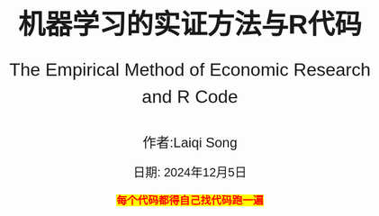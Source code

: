 <!-- 封面样式 -->
<style>
@page {
    size: A4;
    margin: 20mm;
}
body {
    font-family: Arial, sans-serif;
    font-size: 14pt;
    line-height: 1.5;
}
.cover-page {
    display: flex;
    flex-direction: column;
    justify-content: center;
    align-items: center;
    height: 100vh;
    text-align: center;
}
.cover-title {
    font-size: 36pt;
    font-weight: bold;
    margin-bottom: 20px;
}
.cover-subtitle {
    font-size: 24pt;
    margin-bottom: 40px;
}
.cover-author {
    font-size: 18pt;
    margin-bottom: 20px;
}
.cover-date {
    font-size: 16pt;
}
</style>

<!-- 封面内容 -->
<div class="cover-page">
    <div class="cover-title">机器学习的实证方法与R代码</div>
    <div class="cover-subtitle">The Empirical Method of Economic Research and R Code</div>
    <div class="cover-author">作者:Laiqi Song</div>
    <div class="cover-date">日期: 2024年12月5日</div>
    <p style="text-align:center;"><span style="font-weight:bold;color:red;background-color: yellow">每个代码都得自己找代码跑一遍</span></p> 
</div>

- [模型与算法](#模型与算法)
  - [1. 分类回归模型](#1-分类回归模型)
    - [1.1 线性模型](#11-线性模型)
      - [1.1.1 线性回归模型](#111-线性回归模型)
      - [1.1.2 岭回归模型](#112-岭回归模型)
      - [1.1.3 Lasso回归模型](#113-lasso回归模型)
    - [1.2 常用二分类模型](#12-常用二分类模型)
      - [1.2.1逻辑回归模型](#121逻辑回归模型)
      - [1.2.2决策树CART决策树](#122决策树cart决策树)
      - [1.2.3决策树ID3算法](#123决策树id3算法)
      - [1.2.4决策C4.5算法](#124决策c45算法)
    - [1.3 集成学习模型](#13-集成学习模型)
      - [1.3.1 随机森林](#131-随机森林)
      - [1.3.2 Adaboost](#132-adaboost)
      - [1.3.3 GBDT集成算法](#133-gbdt集成算法)
      - [1.3.4 XGBoost集成算法](#134-xgboost集成算法)
    - [1.4 其他模型](#14-其他模型)
      - [1.4.1 SVM支持向量机](#141-svm支持向量机)
      - [1.4.2 感知机二分类模型](#142-感知机二分类模型)
      - [1.4.3 朴素贝叶斯模型](#143-朴素贝叶斯模型)
  - [2. 过拟合和预防过拟合](#2-过拟合和预防过拟合)
    - [2.1 过拟合](#21-过拟合)
    - [2.2 预防过拟合](#22-预防过拟合)
  - [3. 模型评估](#3-模型评估)
    - [3.1 信息熵](#31-信息熵)
    - [3.2 评估指标](#32-评估指标)
- [降维与聚类](#降维与聚类)
  - [1.聚类算法](#1聚类算法)
    - [1.1 K-means聚类](#11-k-means聚类)
    - [1.2 DBSCAN聚类](#12-dbscan聚类)
    - [1.3 层次聚类](#13-层次聚类)
    - [1.4 Kohonen聚类](#14-kohonen聚类)
    - [1.5.实现算法](#15实现算法)
  - [2.降维算法](#2降维算法)
    - [2.1 SVD降维](#21-svd降维)
    - [2.2 PCA主成分分析](#22-pca主成分分析)
    - [2.3 LDA线性判别分析](#23-lda线性判别分析)
    - [2.4 FA因子分析](#24-fa因子分析)
    - [2.5 Fisher-LDA算法](#25-fisher-lda算法)
- [训练与求解](#训练与求解)
  - [1.求解算法](#1求解算法)
    - [1.1 最小二乘法](#11-最小二乘法)
    - [1.2 最小二乘和QA分解](#12-最小二乘和qa分解)
    - [1.3 广义特征值分解](#13-广义特征值分解)
  - [2.优化算法](#2优化算法)
    - [2.1 梯度下降法](#21-梯度下降法)
    - [2.2 牛顿法](#22-牛顿法)
    - [2.3 动量梯度下降法](#23-动量梯度下降法)
    - [2.4 自适应梯度下降法](#24-自适应梯度下降法)
    - [2.5 坐标梯度下降法](#25-坐标梯度下降法)

<div style="page-break-after: always;"></div>

# <div align="center">模型与算法</div>

[内容来源](https://www.bbbdata.com/text/597)

## 1. 分类回归模型

### 1.1 线性模型

#### 1.1.1 线性回归模型

具体内容看stata内容和笔记

#### 1.1.2 岭回归模型

具体内容看stata内容和笔记

#### 1.1.3 Lasso回归模型

具体内容看stata内容和笔记

### 1.2 常用二分类模型

#### 1.2.1逻辑回归模型

逻辑回归模型主要食用于二分类问题，其采用回归与概率的关系，这里的概率是指被处理的概率，最终形成一个logistic函数。然后采用极大似然函数，进行梯度下降法进行求解。具体可看stata order.（其中Ir为下降系数，自己定）***这个和回归不同，回归系数是e次方***

<div align="center">
    <img src="梯度下降法.png" width="70%">
    <p style="font-size:18px;">梯度下降法</p>
</div>

#### 1.2.2决策树CART决策树

[例子加代码](https://blog.csdn.net/lyc2016012170/article/details/122678079)
决策树模型（Decision Tree）是机器学习中最常用的模型之一，它可用于分类，也可用于回归。是一棵二叉树，且只支持数值变量。***<font color=green>特别地，当决策树用于回归时，则可以将决策树理解为一个分段函数</font>***
**CART决策树在构建时，每次选择一个变量与切割点将样本一分为二，得到左右两个节点左节点与右节点作为子节点继续各自生长、分裂，直到满足条件则停止生长，完成构建。**
决策树构建的目标就是构建出一棵树，使得历史样本在决策树上分类尽量准确
***步骤***：

1. 初始化一个根节点                                  
2. 对非叶子节点进行分枝：
    对非叶子节点选择一个变量与一个分割值，将样本一分为二，得到左右两个节点
    并判断左右两个节点是否满足成为叶子节点的条件（**基尼系数混乱程度**），如果满足，则标上节点的预测值
3. 重复2，直到所有节点都成为叶子节点
  
***问题与解答***：

1. ***分裂时如何选择变量与分割值：***
历遍所有的【变量-分割值】组合，哪种分割最优，就选择哪种【变量-分割值】
分类树判断【变量-分割值】的分割质量时的评估函数为：基尼函数，信息增益(熵)函数
回归树判断【变量-分割值】的分割质量时的评估函数为：平方差函数
2. ***叶子节点的预测值如何确定：***
对于分类树：叶子节点上的样本，哪个类别最多，就作为叶子节点的预测类别
对于回归树：取叶子节点上样本y值的平均值，作为叶子节点的预测值

***CART决策树节点分支的评估函数：***

1. ***分类树：基尼系数***--越低越好，前后比较
   GINI函数代表分裂后，在左(或右)节点随机抽取两个样本，它们类别不同的概率Gini函数的表达式如下：
    $$Gini(t) = (\frac{N_L}{N}*[1 - \sum_{i=1}^{k}p_{ileft}^2]+\frac{N_R}{N}*[1 - \sum_{i=1}^{k}p_{iright}^2])$$
2. ***信息增益函数***--越低越好，前后比较
   信息增益函数代表分裂后，在左(或右)节点随机抽取两个样本，它们类别不同的概率信息增益函数的表达式如下：
    $$Gain(t) = -(\frac{N_L}{N}*\sum_{i=1}^{k}p_{ileft}log_2(p_{ileft})+\frac{N_R}{N}*\sum_{i=1}^{k}p_{iright}log_2(p_{iright}))$$
3. ***回归树：平方差函数***
   平方差函数代表分裂后，在左(或右)节点随机抽取两个样本，它们y值的差异平方差函数的表达式如下：
    $$G(t) = \sum_{i=1}^{N_L}(y_i - \bar{y}_L)^2+\sum_{i=1}^{N_R}(y_i - \bar{y}_R)^2$$

***CART决策树的剪枝策略：***

1. **预剪枝**：在sklearn中就是调参数
2. **后剪枝**：一般使用CCP函数
   $$L = \sum_{t=1}^{T}\frac{N_i}{N}L_i + \alpha|T|$$
  在sklearn中，criterion设为entropy时，Li是第i个叶子的熵
  criterion设为GINI时，则是第i个叶子的GINI系数
  其中的参数为复杂度，用于惩罚子节点个数T。***因此不同的惩罚系数和代价与树的复杂度之间权衡。***

```python
# -*- coding: utf-8 -*-
from sklearn.datasets import load_iris
from sklearn import tree
import numpy as np
#----------------数据准备----------------------------
iris = load_iris()                                                    # 加载数据
X = iris.data                                                         # 用于训练的X
y = iris.target                                                       # 用于训练的y
#---------------模型训练--------------------------------- 
clf = tree.DecisionTreeClassifier(min_samples_split=10,ccp_alpha=0)   # 初始化决策树模型,这里设置min_samples_split就是一种预剪枝策略    
clf = clf.fit(X, y)                                                   # 训练决策树
pruning_path = clf.cost_complexity_pruning_path(X, y)                 # 计算CCP路径
#-------打印结果---------------------------    
print("\n====CCP路径=================")                               # 打印CCP路径
print("ccp_alphas:",pruning_path['ccp_alphas'])                       # 打印CCP路径中的alpha
print("impurities:",pruning_path['impurities'])                       # 打印CCP路径alpha对应的不纯度
```

#### 1.2.3决策树ID3算法

ID3主要使用**信息增益**来进行节点判定的选择。
其主要流程为：

1. 计算各个变量的信息增益,确定本次由哪个变量分支、
2. 对变量分支后,确定哪些节点是叶子节点
  哪些需要再分，需要再分的就继续由剩余变量分支
3. 如果所有节点都不需分支,或所有变量已分完,则停止算法.

***缺点：***
ID3算法的缺点如下：

  1. 变量偏好多枚举值
  2. ID3容易过拟合
  3. ID3不支持连续变量
  4. 不支持数据有缺失值

#### 1.2.4决策C4.5算法

C4.5算法是ID3算法的改进版，主要是解决ID3算法的缺点。
***纠正：***

  1. 变量偏好多枚举值--变量偏好纠正：使用信息增益比
  2. ID3容易过拟合--C4.5在ID3的基础上，加入了剪枝，来处理过拟合的问题。
  3. ID3不支持连续变量--在变量相邻值中间切割（n-1个割点，每个割点将变量割成两类
  4. 不支持数据有缺失值--最好忽略

### 1.3 集成学习模型

#### 1.3.1 随机森林

<div align="center">
    <img src="Bagging and Boosting.png" width="70%">
    <p style="font-size:18px;">Bagging and Boosting</p>
</div>

随机森林(Random Forest)是bagging集成算法的一种实现，它集成多棵Cart决策树来共同决策。（Bagging指得是一种涉及在数据的随机子集上独立训练多个模型，并通过投票或平均聚合他们的预测）

随机森是通过随机抽取**不同样本**、不同的变量来训练出**多棵弱决策树**的，所以称为随机森林
随机森林的模型表达式为：
$$f(x) = \frac{1}{N}\sum_{i=1}^{N}f_i(x)$$
其中$f_i(x)$为第i棵树的预测值
***随机森林是如何Bagging:***

1. **随机样本**：使用boostrap抽样来使样本差异化，令每次训练的模型侧重点不一样 
 boostrap抽样指的是放回式抽样n次(n是整体样本个数)
1. **随机变量：** 每次只随机抽取部分变量来训练Cart决策树，削弱决策树的拟合能力这样既可以使每棵树使用的变量不一样，同时又能限制树的深度

<div align="center">
    <img src="随机森林.png" width="70%">
    <p style="font-size:18px;">随机森林</p>
</div>

***随机森林的模型评估***

由于bootstrap抽样，每个模型进行训练的数据都不是全部数据，而是漏出了大约33%的数据未使用，这部分数据可以用来评估模型的性能，这部分数据称为OOB(out of bag)数据。（袋外数据）
***用没有训练该数据的模型进行训练。最后的袋外得分就是对于所有模型的袋外预测的准确性的加权平均***

```python
"""
用于展示如何使用sklearn实现随机森林模型
"""
from sklearn.datasets import load_iris
from sklearn.ensemble import RandomForestClassifier
import numpy as np

np.random.seed(888)
#----------加载数据---------------                                          
iris = load_iris()                                                           # 加载iris数据
X    = iris.data                                                             # 样本的X
y    = iris.target                                                           # 样本的y

#------模型训练与预测---------------
clf = RandomForestClassifier(oob_score=True,max_features=2,n_estimators=100) # 初始化随机森林模型
clf.fit(X, y)                                                                # 训练随机森林模型
pred_prob = clf.predict_proba(X)                                             # 预测样本的概率
pred_c    = clf.predict(X)                                                   # 预测样本的类别
preds     = iris.target_names[pred_c]

#-------打印结果 ---------------
print("\n----前5个样本的真实类别:----") 
print(iris.target[0:5])
print("\n----前5个样本的预测结果:----") 
print(pred_c[0:5])
print("\n----袋外准确率oob_score:----") 
print(clf.oob_score_)
print("\n----特征得分:----") 
print(clf.feature_importances_)
```

#### 1.3.2 Adaboost

[例子](https://zhuanlan.zhihu.com/p/41536315)
***介绍：*** 弱分类器就是单层决策树,***<font color=deep>弱分类器由CART生成</font>***
AdaBoost以Boosting方式集成多个弱二分类模型来产生泛化能力好、预测精度高的**强二分类模型**，其模型为：
$$f(x) = \sum_{i=1}^{N}\alpha_if_i(x)$$ 其中$\alpha$为决策器的权重，$f_i(x)$为第i个决策器的预测值，每个$f_i(x)$输出为（-1，1）
以 ***<font color=green>Cart分类树作为决策器</font>***，此时，则称为 **AdaBoost提升树**
**总失函数为：**
$$L = \sum_{i=1}^{N} e^{(-y_if(x_i))}$$损失函数用的是指数损失函数
**第k个决策器的损失函数为：**
$$L_k = \sum_{i=1}^{N} e^{(-y_if_k(x_i))}$$其中k为前k个决策器

***算法思想：***

1. 初始化样本权重分布，使得每个样本的权重相等、
2. 训练第一个分类器进行分类，对于分类正确的在下一次降低权值，分类错误的增加权值进行下次分类，直到最后误差率为0。（每个分类器分类的特征可以不一样）
3. 最后，组合所有的分类器，得到强分类器，加权组合。

***模型训练：*** Adaboost采用前向分步算法训练，即在已有决策器的基础上逐个添加新的决策器，每个决策器都力求损失函数最小化，直到新增决策器无法降低损失函数则停止训练。

<div align="center">
    <img src="adaboost训练.png" width="80%">
    <p style="font-size:18px;">adaboost方式</p>
</div>

1. 决策器样本权重（***决策器已经存在***）
   每个决策器都以不同的样本权重进行训练，样本中有多个值，不停更新权重，调整预测。在第一次训练，对于每个样本点都设置一个初始权重$1/N$。
2. 选取一个当前***误差率最低***的弱分类器作为一个基本分类器。误差计算公式为：
    $$e_k = \frac{\sum_{i=1}^{N}w_iI(y_i \neq f_k(x_i))}{\sum_{i=1}^{N}w_i}$$
3. 计算权重：这里的权重的表达式其实就是损失函数的驻点
    $$\alpha_k = \frac{1}{2}ln(\frac{1-e_k}{e_k})$$
4. 更新样本权重：
  $$w_{i+1} = w_i * e^{(-\alpha_ky_if_k(x_i))}$$
  这里实际上加大对错误的样本权重，从而降低误差率，这里用的损失函数。权重其实也是损失函数的简化。最后选择**误差率最低**的分类器以达到**误差最小。**
    $$w_{i+1} =
    \begin{cases}
    w_ie^{\alpha_k}, & y_i = f_k(x_i)\\
    w_ie^{-\alpha_k}, & y_i \neq f_k(x_i)
    \end{cases}$$
5. 继续重复从第2步，直到达到指定的弱分类器数目或者达到指定的误差率。最后组合，最后使用一个分段函数进行判定。

[仔细求导的网址](https://blog.csdn.net/wzk4869/article/details/126528516)

***<p style="text-align:center;"><span style="font-weight:bold;color:red;background-color: yellow"> 最终实际上是通过对样本训练得到的弱分类器的权重，来组合得到一个强分类器。</span></p>***

```python
# -*- coding: utf-8 -*-
import matplotlib.pyplot as plt
from sklearn.ensemble import AdaBoostClassifier
from sklearn.tree import DecisionTreeClassifier
from sklearn.datasets import make_gaussian_quantiles
import matplotlib
matplotlib.use('TkAgg')#没这两行出大问题
# --------------- 数据生成 -------------------
# 生成2维正态分布，生成的数据按分位数分为两类，500个样本,2个样本特征，协方差系数为2
X, y = make_gaussian_quantiles(cov=2.0,n_samples=500, n_features=2,n_classes=2, random_state=1)   # 生成训练样本数据


# --------------- 模型训练与预测 -------------------
base_clf = DecisionTreeClassifier(max_depth=2, min_samples_split=20, min_samples_leaf=5)           # 初始化决策树作为决策器
clf      = AdaBoostClassifier(base_clf,algorithm="SAMME",n_estimators=50, learning_rate=0.8)       # 初始化AdaBoost
clf.fit(X, y)                          # 模型训练
pred  = clf.predict(X)                     # 模型预测的类别
proba = clf.predict_proba(X)                     # 模型预测的概率

# ----------------- 打印结果-------------------------
fig, axes = plt.subplots(2, 1,figsize=(10, 6))           # 初始化画布
plt.subplots_adjust(wspace=0.2, hspace=0.3)          # 调整画布子图间隔
axes[0].scatter(X[:, 0], X[:, 1], c=y)               # 画出样本与真实类别
axes[0].set_title('sample-true-class')              # 设置第一个子图的标题
axes[1].scatter(X[:, 0], X[:, 1], c=pred)    # 画出样本与预测类别
axes[1].set_title('sample-predict-class') # 设置第二个子图的标题
plt.show()    
# 显示画布
																								   
print("\n----前10个样本预测结果-----:\n",proba[1:10,1]) # 打印前10个样本的预测值
print("\n---各个决策器的权重系数----:\n",clf.estimator_weights_)     # 打印决策器权重
```

#### 1.3.3 GBDT集成算法

[简单易懂的例子](https://blog.csdn.net/ShowMeAI/article/details/123402422)
***介绍：***
GBDT梯度提升树，是一种专门用于解决二分类问题的Boosting集成算法
它集成的是CART回归树，且以样本预测值的损失梯度作为拟合残差，因此称为GBDT梯度提升树。
GBDT由多棵弱回归树构成，经过学习率lr与阈值b调整后得到样本类别的判别值
一方面它利用了弱回归树的泛化能力，另一方面通过多棵回归树来逐步加强模型的预测精度，表达式如下:
$$f(x) = lr\sum_{i=1}^{N}f_i(x)+b$$其中g为判别值，大于0为正类别，小于0为负类别

***损失函数：*** 对数似然损失函数,回归树用平方误差损失函数
$$L = \sum_{i=1}^{N}[ln(1+e^{f(x_i)})-y_if_i]$$

***训练思想：***
GBDT采用前向分步算法训练，就先直接训练一棵树的基础上，再逐个添加新的回归树。<font color=red>*（本模型用的是梯度下降，而梯度提升也是负梯度，但是在函数空间，不需要再次计算）</font>*

<div align="center">
    <img src="GBDT训练思想.png" width="80%">
    <p style="font-size:18px;">GBDT训练思想</p>
</div>

由于其函数是g的函数，用g进行梯度下降进行计算。实际上是用 **<font color=Blue>梯度</font>** 近似 **<font color=red>残差</font>**
**由于其自变量是预测值，通过移动预测值进行梯度下降。**

***GBDT的训练流程：***

<div align="center">
    <img src="GBDT流程图.png" width="80%">
    <p style="font-size:18px;">GBDT流程图</p>
</div>

1. 计算本次回归树每个样本的拟合值(即残差)
   此时用梯度代替残差
2. 用上述残差作为每个样本的目标预测值，训练弱回归树
   用残差作为实际值进行预测，利用其他的特征即训练棵新树。
3. 优化弱回归树的叶子节点，相当于换成残差加上上个模型的预测值

```python
# -*- coding: utf-8 -*-
"""
本代码展示一个调用sklearn包实现GBDT梯度提升树的Demo
本代码来自《老饼讲解-机器学习》www.bbbdata.com
"""
import matplotlib.pyplot as plt
from sklearn.datasets import make_gaussian_quantiles
from sklearn.ensemble import GradientBoostingClassifier

# --------------- 数据生成 -------------------
# 生成2维正态分布，生成的数据按分位数分为两类，500个样本,2个样本特征，协方差系数为2
X, y = make_gaussian_quantiles(cov=2.0,n_samples=500, n_features=2,n_classes=2, random_state=1)  # 生成训练样本数据

#--------------模型训练与预测---------------------
clf = GradientBoostingClassifier(n_estimators=100,learning_rate=0.1,random_state=0)              # 初始化GBDT模型
clf.fit(X, y)                        # 模型训练
pred  = clf.predict(X)         # 模型预测的类别
proba = clf.predict_proba(X)        # 模型预测的概率

# ----------------- 打印结果-------------------------
fig, axes = plt.subplots(2, 1,figsize=(10, 6))            # 初始化画布
plt.subplots_adjust(wspace=0.2, hspace=0.3)               # 调整画布子图间隔
axes[0].scatter(X[:, 0], X[:, 1], c=y)      # 画出样本与真实类别
axes[0].set_title('sample-true-class')            # 设置第一个子图的标题
axes[1].scatter(X[:, 0], X[:, 1], c=pred)       # 画出样本与预测类别
axes[1].set_title('sample-predict-class')               # 设置第二个子图的标题
plt.show()           # 显示画布
print("\n----前10个样本预测结果-----:\n",proba[1:10,1])      # 打印前10个样本的预测值
```

#### 1.3.4 XGBoost集成算法

[代码与例子](https://blog.csdn.net/weixin_47723732/article/details/122870062)<font color=red>其中有很多很好的代码学习</font>
XGBoost是一种集成学习算法，它是GBDT的一种**改进版**，主要是解决GBDT的计算效率问题。通过引入正则项来限制树的深度以及数量。

***训练思想：***
利用残差进行训练，与GBDT类似，同时使用CART生成树，但是在生成树的时候，引入了正则项，来限制树的深度和数量，从而提高模型的泛化能力。其他基本差不多

***XGBoost的损失函数：*** 若是回归则用平方误差，若是分类则用对数似然损失函数
$$L = \sum_{i=1}^{N}[ln(1+e^{f(x_i)})-y_if_i] + \gamma T + \frac{1}{2}\lambda||w||^2$$
叶子节点越多则误差越大，限制深度。

***XGBoost与GBDT的区别：***

1. **正则项：** XGBoost引入了正则项，来限制树的深度和数量，提高模型的泛化能力
2. **泰勒展开：** XGBoost使用了泰勒展开的二阶形式
3. **数据采样：** XGBoost支持bootstrap采样，可以提高模型的泛化能力
4. **支持多种基学习器：** XGBoost支持多种基学习器，如线性分类器、决策树等
5. **缺失值处理：** XGBoost支持缺失值处理，可以自动学习处理缺失值的策略





### 1.4 其他模型
#### 1.4.1 SVM支持向量机
#### 1.4.2 感知机二分类模型
#### 1.4.3 朴素贝叶斯模型

## 2. 过拟合和预防过拟合
### 2.1 过拟合
### 2.2 预防过拟合

## 3. 模型评估
### 3.1 信息熵
### 3.2 评估指标

<div style="page-break-after: always;"></div>

# <div align="center">降维与聚类</div>
## 1.聚类算法
### 1.1 K-means聚类
### 1.2 DBSCAN聚类
### 1.3 层次聚类
### 1.4 Kohonen聚类
### 1.5.实现算法

## 2.降维算法
### 2.1 SVD降维
### 2.2 PCA主成分分析
### 2.3 LDA线性判别分析
### 2.4 FA因子分析
### 2.5 Fisher-LDA算法

<div style="page-break-after: always;"></div>

# <div align="center">训练与求解</div>
## 1.求解算法
### 1.1 最小二乘法
### 1.2 最小二乘和QA分解
### 1.3 广义特征值分解

## 2.优化算法
### 2.1 梯度下降法
### 2.2 牛顿法
### 2.3 动量梯度下降法
### 2.4 自适应梯度下降法
### 2.5 坐标梯度下降法